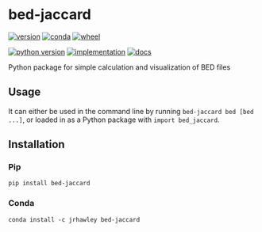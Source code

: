 # bed-jaccard

[![version](https://img.shields.io/pypi/v/bed-jaccard.svg)](https://pypi.python.org/pypi/bed-jaccard)
[![conda](https://img.shields.io/badge/conda-bed--jaccard-brightgreen.svg)](https://anaconda.org/jrhawley/bed-jaccard)
[![wheel](https://img.shields.io/pypi/wheel/bed-jaccard.svg)](https://pypi.python.org/pypi/bed-jaccard)

[![python version](https://img.shields.io/pypi/pyversions/bed-jaccard.svg)](https://pypi.python.org/pypi/bed-jaccard)
[![implementation](https://img.shields.io/pypi/implementation/bed-jaccard.svg)](https://pypi.python.org/pypi/bed-jaccard)
[![docs](https://readthedocs.org/projects/bed-jaccard/badge/?version=latest)](https://bed-jaccard.readthedocs.io/en/latest/?badge=latest)

Python package for simple calculation and visualization of BED files

## Usage

It can either be used in the command line by running `bed-jaccard bed [bed ...]`, or loaded in as a Python package with `import bed_jaccard`.

## Installation

### Pip

```shell
pip install bed-jaccard
```

### Conda

```shell
conda install -c jrhawley bed-jaccard
```
